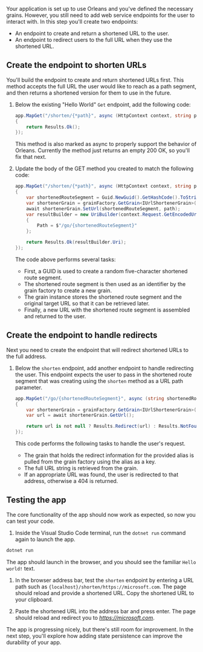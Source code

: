 Your application is set up to use Orleans and you've defined the necessary grains. However, you still need to add web service endpoints for the user to interact with. In this step you'll create two endpoints:

- An endpoint to create and return a shortened URL to the user.
- An endpoint to redirect users to the full URL when they use the shortened URL.

## Create the endpoint to shorten URLs

You'll build the endpoint to create and return shortened URLs first. This method accepts the full URL the user would like to reach as a path segment, and then returns a shortened version for them to use in the future.

1) Below the existing "Hello World" `Get` endpoint, add the following code:

    ```csharp
    app.MapGet("/shorten/{*path}", async (HttpContext context, string path) =>
    {
        return Results.Ok();
    });
    ```

    This method is also marked as async to properly support the behavior of Orleans. Currently the method just returns an empty 200 OK, so you'll fix that next.

1) Update the body of the GET method you created to match the following code:

    ```csharp
    app.MapGet("/shorten/{*path}", async (HttpContext context, string path) =>
    {
        var shortenedRouteSegment = Guid.NewGuid().GetHashCode().ToString("X");
        var shortenerGrain = grainFactory.GetGrain<IUrlShortenerGrain>(shortenedRouteSegment);
        await shortenerGrain.SetUrl(shortenedRouteSegment, path);
        var resultBuilder = new UriBuilder(context.Request.GetEncodedUrl())
        {
            Path = $"/go/{shortenedRouteSegment}"
        };
    
        return Results.Ok(resultBuilder.Uri);
    });
    ```
    
    The code above performs several tasks:
    * First, a GUID is used to create a random five-character shortened route segment.
    * The shortened route segment is then used as an identifier by the grain factory to create a new grain.
    * The grain instance stores the shortened route segment and the original target URL so that it can be retrieved later.
    * Finally, a new URL with the shortened route segment is assembled and returned to the user.
    
## Create the endpoint to handle redirects

Next you need to create the endpoint that will redirect shortened URLs to the full address.

1) Below the `shorten` endpoint, add another endpoint to handle redirecting the user. This endpoint expects the user to pass in the shortened route segment that was creating using the `shorten` method as a URL path parameter.

    ```csharp
    app.MapGet("/go/{shortenedRouteSegment}", async (string shortenedRouteSegment) =>
    {
        var shortenerGrain = grainFactory.GetGrain<IUrlShortenerGrain>(shortenedRouteSegment);
        var url = await shortenerGrain.GetUrl();
    
        return url is not null ? Results.Redirect(url) : Results.NotFound();
    });
    ```

    This code performs the following tasks to handle the user's request.

    * The grain that holds the redirect information for the provided alias is pulled from the grain factory using the alias as a key.
    * The full URL string is retrieved from the grain.
    * If an appropriate URL was found, the user is redirected to that address, otherwise a 404 is returned.

## Testing the app

The core functionality of the app should now work as expected, so now you can test your code.

1) Inside the Visual Studio Code terminal, run the `dotnet run` command again to launch the app.

```csharp
dotnet run
```

The app should launch in the browser, and you should see the familiar `Hello world!` text.

1) In the browser address bar, test the `shorten` endpoint by entering a URL path such as `{localhost}/shorten/https://microsoft.com`. The page should reload and provide a shortened URL. Copy the shortened URL to your clipboard.

1) Paste the shortened URL into the address bar and press enter. The page should reload and redirect you to *https://microsoft.com*. 

The app is progressing nicely, but there's still room for improvement. In the next step, you'll explore how adding state persistence can improve the durability of your app.

